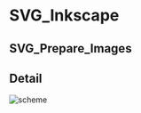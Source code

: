# SVG_Inkscape

## SVG_Prepare_Images

## Detail

![scheme](https://github.com/jpenrici/SVG_Inkscape/blob/master/SVG_Prepare_Images/display/scheme.png)
